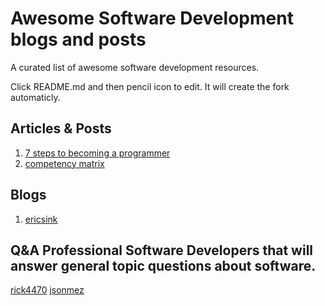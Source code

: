 Awesome Software Development blogs and posts
==================

A curated list of awesome software development resources.

Click README.md and then pencil icon to edit. It will create the fork automaticly.

## Articles & Posts
  1. [7 steps to becoming a programmer](http://codewithintent.com/7-steps-to-becoming-a-programmer/)
  2. [competency matrix](http://sijinjoseph.com/programmer-competency-matrix/)

## Blogs
  1. [ericsink](http://ericsink.com/)

## Q&A Professional Software Developers that will answer general topic questions about software.
[rick4470](https://twitter.com/rick4470)
[jsonmez](https://twitter.com/jsonmez)
